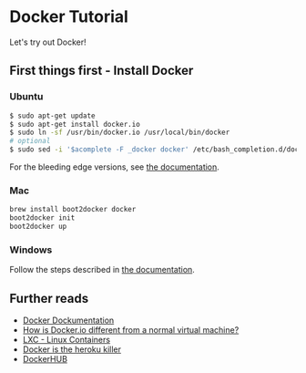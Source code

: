 # Docker Tutorial

Let's try out Docker!

## First things first - Install Docker

### Ubuntu

```bash
$ sudo apt-get update
$ sudo apt-get install docker.io
$ sudo ln -sf /usr/bin/docker.io /usr/local/bin/docker
# optional
$ sudo sed -i '$acomplete -F _docker docker' /etc/bash_completion.d/docker.io
```

For the bleeding edge versions, see [the documentation](http://docs.docker.com/installation/ubuntulinux/#ubuntu-precise-1204-lts-64-bit).

### Mac 

```bash
brew install boot2docker docker
boot2docker init
boot2docker up
```

### Windows

Follow the steps described in [the documentation](http://docs.docker.com/installation/windows/).

## Further reads

- [Docker Dockumentation](http://docs.docker.com/)
- [How is Docker.io different from a normal virtual machine?](http://stackoverflow.com/questions/16047306/how-is-docker-io-different-from-a-normal-virtual-machine)
- [LXC - Linux Containers](https://linuxcontainers.org/)
- [Docker is the heroku killer](http://www.brightball.com/devops/docker-is-the-heroku-killer)
- [DockerHUB](https://registry.hub.docker.com/)